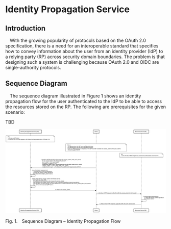 # Identity Propagation Service

## Introduction

&emsp;With the growing popularity of protocols based on the OAuth 2.0 specification, there is a need for an interoperable standard that specifies how to convey information about the user from an identity provider (IdP) to a relying party (RP) across security domain boundaries. The problem is that designing such a system is challenging because OAuth 2.0 and OIDC are single-authority protocols.

## Sequence Diagram

&emsp;The sequence diagram illustrated in Figure&nbsp;1 shows an identity propagation flow for the user authenticated to the IdP to be able to access the resources stored on the RP. The following are prerequisites for the given scenario:

TBD

![Sequence Diagram](./images/identity-propagation-flow.svg)

<p class="figure">
Fig.&nbsp;1.&emsp;Sequence Diagram – Identity Propagation Flow
</p>


